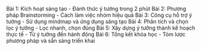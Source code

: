 Bài 1: Kích hoạt sáng tạo - Đánh thức ý tưởng trong 2 phút
Bài 2: Phương pháp Brainstorming - Cách làm việc nhóm hiệu quả
Bài 3: Công cụ hỗ trợ ý tưởng - Sử dụng mindmap và ứng dụng sáng tạo
Bài 4: Phân tích và chọn lọc ý tưởng - Lọc nhanh, chọn đúng
Bài 5: Xây dựng ý tưởng thành kế hoạch thực tế - Từ ý tưởng đến hành động
Bài 6: Tổng kết khóa học - Tóm lược phương pháp và sẵn sàng triển khai